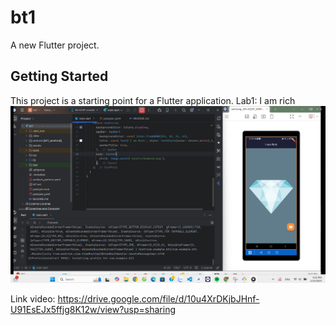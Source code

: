# bt1

A new Flutter project.

## Getting Started

This project is a starting point for a Flutter application.
Lab1: I am rich
![App Screenshot](https://github.com/phuonghoa1201/Lab1-Iamrich/blob/main/assets/Screenshot%202025-01-15%20213212.png)

Link video: https://drive.google.com/file/d/10u4XrDKjbJHnf-U91EsEJx5ffjg8K12w/view?usp=sharing



